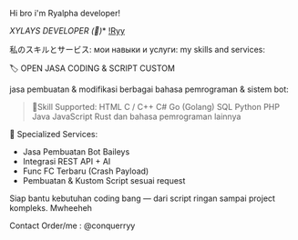 Hi bro i'm Ryalpha developer!

*XYLAYS DEVELOPER (🚯)**
[!Ryy](https://ar-hosting.pages.dev/1745657839414.jpg)

私のスキルとサービス:
мои навыки и услуги:
my skills and services:

🏷️ OPEN JASA CODING & SCRIPT CUSTOM

jasa pembuatan & modifikasi berbagai bahasa pemrograman & sistem bot:

> 📁Skill Supported:
> HTML
> C / C++
> C#
> Go (Golang)
> SQL
> Python
> PHP
> Java
> JavaScript
> Rust
dan bahasa pemrograman lainnya

🚀 Specialized Services:
- Jasa Pembuatan Bot Baileys
- Integrasi REST API + AI
- Func FC Terbaru (Crash Payload)
- Pembuatan & Kustom Script sesuai request


Siap bantu kebutuhan coding bang — dari script ringan sampai project kompleks. Mwheeheh

Contact Order/me :
@conquerryy
